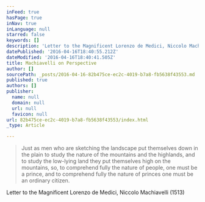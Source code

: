 ```yaml
---
inFeed: true
hasPage: true
inNav: true
inLanguage: null
starred: false
keywords: []
description: 'Letter to the Magnificent Lorenzo de Medici, Niccolo Machiavelli (1513)'
datePublished: '2016-04-16T18:40:55.212Z'
dateModified: '2016-04-16T18:40:41.505Z'
title: Machiavelli on Perspective
author: []
sourcePath: _posts/2016-04-16-82b475ce-ec2c-4019-b7a8-fb5638f43553.md
published: true
authors: []
publisher:
  name: null
  domain: null
  url: null
  favicon: null
url: 82b475ce-ec2c-4019-b7a8-fb5638f43553/index.html
_type: Article

---
```

> Just as men who are sketching the landscape put themselves down in the plain to study the nature of the mountains and the highlands, and to study the low-lying land they put themselves high on the mountains, so, to comprehend fully the nature of people, one must be a prince, and to comprehend fully the nature of princes one must be an ordinary citizen.

Letter to the Magnificent Lorenzo de Medici, Niccolo Machiavelli (1513)